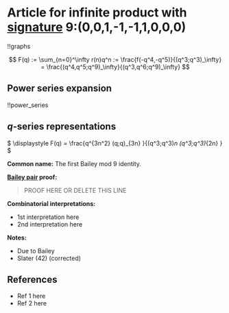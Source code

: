 # Article for infinite product with [signature](../product_signature.html) 9:(0,0,1,-1,-1,1,0,0,0)

!!graphs

$$ F(q) := \sum_{n=0}^\infty r(n)q^n := \frac{f(-q^4,-q^5)}{(q^3;q^3)_\infty} = \frac{(q^4,q^5;q^9)_\infty}{(q^3,q^6;q^9)_\infty} $$


## Power series expansion

!!power_series

## $q$-series representations

$ \displaystyle F(q) = \frac{q^{3n^2} (q;q)_{3n} }{(q^3;q^3)_n (q^3;q^3)_{2n} } $

**Common name:** The first Bailey mod 9 identity.

**[Bailey pair](../Bailey_pairs.html) proof:**
> PROOF HERE OR DELETE THIS LINE

**Combinatorial interpretations:**
- 1st interpretation here
- 2nd interpretation here
    
**Notes:**
- Due to Bailey
- Slater (42) (corrected)

    
## References
- Ref 1 here
- Ref 2 here
